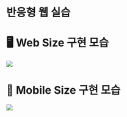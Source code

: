 # 반응형 웹 실습

# 🖥 Web Size 구현 모습
<img src="https://user-images.githubusercontent.com/107910587/192148150-3db6c87b-ada5-4306-b2b9-90a55a1f411f.gif">

# 📱 Mobile Size 구현 모습
<img src="https://user-images.githubusercontent.com/107910587/192148404-28d64722-7bc1-4d6a-8962-d76691724318.gif">
